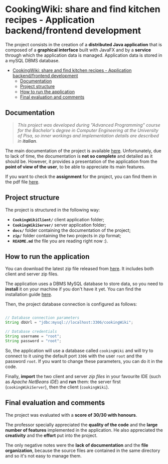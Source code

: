 # CookingWiki: share and find kitchen recipes - Application backend/frontend development
The project consists in the creation of a **distributed Java application** that is composed of a **graphical interface** built with JavaFX and by a **service** through which the application data is managed. Application data is stored in a mySQL DBMS database.

- [CookingWiki: share and find kitchen recipes - Application backend/frontend development](#cookingwiki-share-and-find-kitchen-recipes---application-backendfrontend-development)
  - [Documentation](#documentation)
  - [Project structure](#project-structure)
  - [How to run the application](#how-to-run-the-application)
  - [Final evaluation and comments](#final-evaluation-and-comments)


## Documentation

> _This project was developed during "Advanced Programming" course for the Bachelor's degree in Computer Engineering at the University of Pisa, so inner workings and implementation details are described in **italian**._

The main documentation of the project is available [here](/docs/Presentazione.pdf). Unfortunately, due to lack of time, the documentation is **not so complete** and detailed as it should be. However, it provides a presentation of the application from the **point of view of the user**, to be able to appreciate its main features.

If you want to check the **assignment** for the project, you can find them in the pdf file [here](/docs/Specifiche.pdf).


## Project structure

The project is structured in the following way:
- **`CookingWikiClient/`** client application folder;
- **`CookingWikiServer/`** server application folder; 
- **`docs/`** folder containing the documentation of the project;
- **`zip/`** folder containing the two projects in zip format;  
- **`README.md`** the file you are reading right now :).


## How to run the application

You can download the latest zip file released from [here](https://github.com/EmanueleRsp/CookingWiki-Application-in-Java/releases). It includes both client and server zip files.

The application uses a DBMS MySQL database to store data, so you need to **install** it on your machine if you don't have it yet. You can find the installation guide [here](https://dev.mysql.com/doc/mysql-installation-excerpt/5.7/en/).

Then, the project database connection is configured as follows:
```java

// Database connection parameters
String dbUrl = "jdbc:mysql://localhost:3306/cookingWiki";

// Database credentials
String username = "root";
String password = "root";

```
So, the application will use a database called `cookingWiki` and will try to connect to it using the default port `3306` with the user `root` and the password `root`. If you want to change these parameters, you can do it in the code.

Finally, **import** the two client and server _zip files_ in your favourite IDE (such as _Apache NetBeans IDE_) and **run** them: the server first (`cookingWikiServer`), then the client (`cookingWiki`). 


## Final evaluation and comments

The project was evaluated with a **score of 30/30 with honours**.

The professor specially appreciated the **quality of the code** and the **large number of features** implemented in the application. He also appreciated the **creativity** and the **effort** put into the project.

The only negative notes were the **lack of documentation** and the **file organization**, because the source files are contained in the same directory and so it's not easy to manage them.
